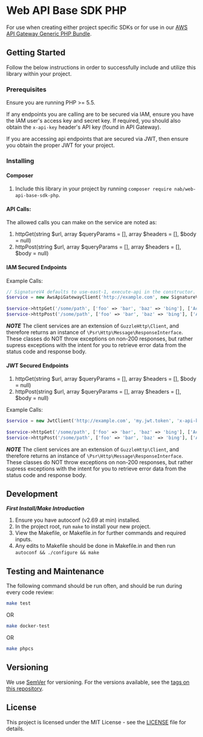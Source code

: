 # Web API Base SDK PHP

For use when creating either project specific SDKs or for use in our [AWS API Gateway Generic PHP Bundle](https://github.com/northamericanbancard/apigateway-generic-php-sdk-symfony-bundle).

## Getting Started

Follow the below instructions in order to successfully include and utilize this library within your project.

### Prerequisites

Ensure you are running PHP >= 5.5.

If any endpoints you are calling are to be secured via IAM, ensure you have the IAM user's 
access key and secret key. If required, you should also obtain the `x-api-key` header's API key (found in API Gateway).

If you are accessing api endpoints that are secured via JWT, then ensure you obtain the proper JWT for your project.

### Installing

#### Composer

1. Include this library in your project by running `composer require nab/web-api-base-sdk-php`.

#### API Calls:

The allowed calls you can make on the service are noted as:

1. httpGet(string $url, array $queryParams = [], array $headers = [], $body = null)
2. httpPost(string $url, array $queryParams = [], array $headers = [], $body = null)

#### IAM Secured Endpoints

Example Calls:

```php
// SignatureV4 defaults to use-east-1, execute-api in the constructor.
$service = new AwsApiGatewayClient('http://example.com', new SignatureV4(), new Credentials('access_key', 'secret_key'), 'x-api-key', [] /*optional guzzle config*/);
 
$service->httpGet('/some/path', ['foo' => 'bar', 'baz' => 'bing'], ['Accept' => 'application/json'])
$service->httpPost('/some/path', ['foo' => 'bar', 'baz' => 'bing'], ['Accept' => 'application/json'], '{"a": "b"}')
```

**_NOTE_** The client services are an extension of `GuzzleHttp\Client`, and therefore returns an instance of
`\Psr\Http\Message\ResponseInterface`. These classes do NOT throw exceptions on non-200 responses, but rather
supress exceptions with the intent for you to retrieve error data from the status code and response body.

#### JWT Secured Endpoints

1. httpGet(string $url, array $queryParams = [], array $headers = [], $body = null)
2. httpPost(string $url, array $queryParams = [], array $headers = [], $body = null)

Example Calls:

```php
$service = new JwtClient('http://example.com', 'my.jwt.token', 'x-api-key', [] /*optional guzzle config*/);
 
$service->httpGet('/some/path', ['foo' => 'bar', 'baz' => 'bing'], ['Accept' => 'application/json'])
$service->httpPost('/some/path', ['foo' => 'bar', 'baz' => 'bing'], ['Accept' => 'application/json'], '{"a": "b"}')
```

**_NOTE_** The client services are an extension of `GuzzleHttp\Client`, and therefore returns an instance of
`\Psr\Http\Message\ResponseInterface`. These classes do NOT throw exceptions on non-200 responses, but rather
supress exceptions with the intent for you to retrieve error data from the status code and response body.

## Development

**_First Install/Make Introduction_**

1.  Ensure you have autoconf (v2.69 at min) installed.
2.  In the project root, run `make` to install your new project.
3.  View the Makefile, or Makefile.in for further commands and required inputs.
4.  Any edits to Makefile should be done in Makefile.in and then run `autoconf && ./configure && make`

## Testing and Maintenance

The following command should be run often, and should be run during every code review:

```bash
make test
```

OR

```bash
make docker-test
```

OR

```bash
make phpcs
```

## Versioning

We use [SemVer](http://semver.org/) for versioning. For the versions available, see the [tags on this repository](https://github.com/northamericanbancard/apigateway-generic-php-library/tags). 

## License

This project is licensed under the MIT License - see the [LICENSE](LICENSE) file for details.
